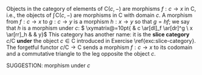  Objects in the category of elements of $\mathsf{C}(c,-)$ are morphisms $f : c \to x$ in $\mathsf{C}$, i.e., the objects of $\textstyle{\int}\!{\mathsf{C}(c,-)}$ are morphisms in $\mathsf{C}$ with domain $c$. A morphism from $f : c \to x$ to $g : c \to y$ is a morphism $h : x \to y$ so that $g = hf$; we say that $h$ is a morphism under $c$:
$ \xymatrix@=10pt{ & c \ar[dl]_f \ar[dr]^g \\ x \ar[rr]_h & & y}$ This category has another name: it is the **slice category** $c/\mathsf{C}$ **under** the object $c \in \mathsf{C}$ introduced in Exercise \ref{exc:slice-category}. The forgetful functor $c/\mathsf{C} \to \mathsf{C}$ sends a morphism $f : c \to x$ to its codomain and a commutative triangle to the leg opposite the object $c$.

SUGGESTION: morphism under $c$